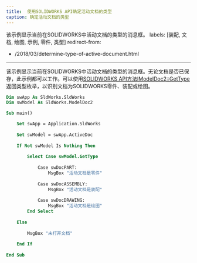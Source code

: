 ```yaml
---
title:  使用SOLIDWORKS API确定活动文档的类型
caption: 确定活动文档的类型
---
```

 该示例显示当前在SOLIDWORKS中活动文档的类型的消息框。
labels: [装配, 文档, 绘图, 示例, 零件, 类型]
redirect-from:
  - /2018/03/determine-type-of-active-document.html
---

该示例显示当前在SOLIDWORKS中活动文档的类型的消息框。无论文档是否已保存，此示例都可以工作。可以使用[SOLIDWORKS API方法IModelDoc2::GetType](https://help.solidworks.com/2018/english/api/sldworksapi/SOLIDWORKS.Interop.sldworks~SOLIDWORKS.Interop.sldworks.IModelDoc2~GetType.html)返回类型枚举，以识别文档为SOLIDWORKS零件、装配或绘图。

```vb
Dim swApp As SldWorks.SldWorks
Dim swModel As SldWorks.ModelDoc2

Sub main()

    Set swApp = Application.SldWorks
    
    Set swModel = swApp.ActiveDoc
    
    If Not swModel Is Nothing Then
        
        Select Case swModel.GetType
            
            Case swDocPART:
                MsgBox "活动文档是零件"
            
            Case swDocASSEMBLY:
                MsgBox "活动文档是装配"
                
            Case swDocDRAWING:
                MsgBox "活动文档是绘图"
        End Select
        
    Else
        
        MsgBox "未打开文档"
        
    End If
    
End Sub
```